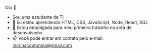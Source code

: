 Olá 👋


- Sou uma estudante de TI
- 🌱 Eu estou aprendendo HTML, CSS, JavaScript, Node, React, SQL
- 👯 Estou empolgada para meu primeiro trabalho na aréa de desenvolvedor 
- 📫 Você pode entrar em contato pelo e-mail: marinacoutonina@gmail.com


